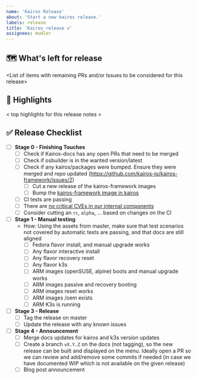 ```yaml
---
name: 'Kairos Release'
about: 'Start a new kairos release.'
labels: release
title: 'Kairos release v'
assignees: mudler
---
```


## 🗺 What's left for release

<List of items with remaining PRs and/or Issues to be considered for this release>

## 🔦 Highlights

< top highlights for this release notes >

## ✅ Release Checklist

- [ ] **Stage 0 - Finishing Touches**
    - [ ] Check if Kairos-docs has any open PRs that need to be merged
    - [ ] Check if osbuilder is in the wanted version/latest
    - [ ] Check if any kairos/packages were bumped. Ensure they were merged and repo updated (https://github.com/kairos-io/kairos-framework/issues/2)
      - [ ] Cut a new release of the kairos-framework images
      - [ ] Bump the [kairos-framework image in kairos](https://github.com/kairos-io/kairos/blob/b334bb013c0b3ad63740e5da27d896d5d5fea81e/Earthfile#L12)
    - [ ] CI tests are passing
    - [ ] There are [no critical CVEs in our internal components](https://github.com/kairos-io/security)
    - [ ] Consider cutting an `rc`, `alpha`, ... based on changes on the CI
- [ ] **Stage 1 - Manual testing**
  - How: Using the assets from master, make sure that test scenarios not covered by automatic tests are passing, and that docs are still aligned
    - [ ] Fedora flavor install, and manual upgrade works
    - [ ] Any flavor interactive install
    - [ ] Any flavor recovery reset
    - [ ] Any flavor k3s
    - [ ] ARM images (openSUSE, alpine) boots and manual upgrade works
    - [ ] ARM images passive and recovery booting
    - [ ] ARM images reset works
    - [ ] ARM images /oem exists
    - [ ] ARM K3s is running
- [ ] **Stage 3 - Release**
  - [ ] Tag the release on master
  - [ ] Update the release with any known issues
- [ ] **Stage 4 - Announcement**
  - [ ] Merge docs updates for kairos and k3s version updates
  - [ ] Create a branch `vX.Y.Z` on the docs (not tagging), so the new release can be built and displayed on the menu. Ideally open a PR so we can review and add/remove some commits if needed (in case we have documented WIP which is not available on the given release)
  - [ ] Blog post announcement
